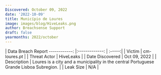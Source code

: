 ```yaml
---
Discovered: October 09, 2022
date: '2022-10-09'
title: Município de Loures
image: images/blog/HiveLeaks.png
author: Breachsense Support
draft: false
yearmonths: 2022/october
---
```



| Data Breach Report
------------:     |:-------------:    | :-----:|
| Victim      | cm-loures.pt      | 
| Threat Actor      | HiveLeaks      | 
| Date Discovered      | Oct 09, 2022      | 
| Description      | Loures is a city and a municipality in the central Portuguese Grande Lisboa Subregion.      | 
| Leak Size      | N/A      | 

